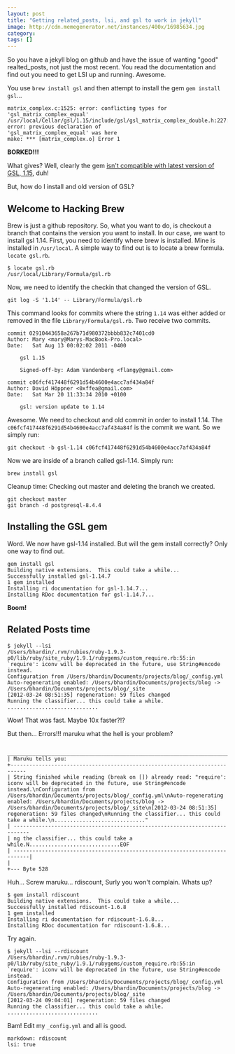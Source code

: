 ```yaml
---
layout: post
title: "Getting related_posts, lsi, and gsl to work in jekyll"
image: http://cdn.memegenerator.net/instances/400x/16985634.jpg 
category: 
tags: []
---
```


So you have a jekyll blog on github and have the issue of wanting "good" realted_posts, not just the most recent. You read the documentation and find out you need to get LSI up and running. Awesome.

You use `brew install gsl` and then attempt to install the gem `gem install gsl`...

	matrix_complex.c:1525: error: conflicting types for 'gsl_matrix_complex_equal'
	/usr/local/Cellar/gsl/1.15/include/gsl/gsl_matrix_complex_double.h:227: error: previous declaration of
	'gsl_matrix_complex_equal' was here
	make: *** [matrix_complex.o] Error 1

__BORKED!!!__

What gives? Well, clearly the gem [isn't compatible with latest version of GSL, 1.15]((http://rubyforge.org/tracker/index.php?func=detail&aid=29508&group_id=285&atid=1167)), duh!

But, how do I install and old version of GSL?

Welcome to Hacking Brew
-----------------------
Brew is just a github repository. So, what you want to do, is checkout a branch that contains the version you want to install. In our case, we want to install gsl 1.14. First, you need to identify where brew is installed. Mine is installed in `/usr/local`. A simple way to find out is to locate a brew formula. `locate gsl.rb`. 

	$ locate gsl.rb
	/usr/local/Library/Formula/gsl.rb

Now, we need to identify the checkin that changed the version of GSL.

	git log -S '1.14' -- Library/Formula/gsl.rb

This command looks for commits where the string `1.14` was either added or removed in the file `Library/Formula/gsl.rb`. Two receive two commits.

	commit 02910443658a267b71d980372bbbb832c7401cd0
	Author: Mary <mary@Marys-MacBook-Pro.local>
	Date:   Sat Aug 13 00:02:02 2011 -0400

	    gsl 1.15
	    
	    Signed-off-by: Adam Vandenberg <flangy@gmail.com>

	commit c06fcf417448f6291d54b4600e4acc7af434a84f
	Author: David Höppner <0xffea@gmail.com>
	Date:   Sat Mar 20 11:33:34 2010 +0100

	    gsl: version update to 1.14

Awesome. We need to checkout and old commit in order to install 1.14. The `c06fcf417448f6291d54b4600e4acc7af434a84f` is the commit we want. So we simply run:

	git checkout -b gsl-1.14 c06fcf417448f6291d54b4600e4acc7af434a84f

Now we are inside of a branch called gsl-1.14. Simply run:
	
	brew install gsl

Cleanup time: Checking out master and deleting the branch we created.

	git checkout master
	git branch -d postgresql-8.4.4

Installing the GSL gem
----------------------

Word. We now have gsl-1.14 installed. But will the gem install correctly? Only one way to find out.

	gem install gsl
	Building native extensions.  This could take a while...
	Successfully installed gsl-1.14.7
	1 gem installed
	Installing ri documentation for gsl-1.14.7...
	Installing RDoc documentation for gsl-1.14.7...

__Boom!__

Related Posts time
------------------
	$ jekyll --lsi
	/Users/bhardin/.rvm/rubies/ruby-1.9.3-p0/lib/ruby/site_ruby/1.9.1/rubygems/custom_require.rb:55:in `require': iconv will be deprecated in the future, use String#encode instead.
	Configuration from /Users/bhardin/Documents/projects/blog/_config.yml
	Auto-regenerating enabled: /Users/bhardin/Documents/projects/blog -> /Users/bhardin/Documents/projects/blog/_site
	[2012-03-24 08:51:35] regeneration: 59 files changed
	Running the classifier... this could take a while.
	.............................

Wow! That was fast. Maybe 10x faster?!?

But then... Errors!!! maruku what the hell is your problem?

	 ___________________________________________________________________________
	| Maruku tells you:
	+---------------------------------------------------------------------------
	| String finished while reading (break on []) already read: "require': iconv will be deprecated in the future, use String#encode instead.\nConfiguration from /Users/bhardin/Documents/projects/blog/_config.yml\nAuto-regenerating enabled: /Users/bhardin/Documents/projects/blog -> /Users/bhardin/Documents/projects/blog/_site\n[2012-03-24 08:51:35] regeneration: 59 files changed\nRunning the classifier... this could take a while.\n............................."
	| ---------------------------------------------------------------------------
	| ng the classifier... this could take a while.N.............................EOF
	| ---------------------------------------------------------------------------|
	|                                                                            +--- Byte 528

Huh... Screw maruku... rdiscount, Surly you won't complain. Whats up?

	$ gem install rdiscount
	Building native extensions.  This could take a while...
	Successfully installed rdiscount-1.6.8
	1 gem installed
	Installing ri documentation for rdiscount-1.6.8...
	Installing RDoc documentation for rdiscount-1.6.8...

Try again.

	$ jekyll --lsi --rdiscount
	/Users/bhardin/.rvm/rubies/ruby-1.9.3-p0/lib/ruby/site_ruby/1.9.1/rubygems/custom_require.rb:55:in `require': iconv will be deprecated in the future, use String#encode instead.
	Configuration from /Users/bhardin/Documents/projects/blog/_config.yml
	Auto-regenerating enabled: /Users/bhardin/Documents/projects/blog -> /Users/bhardin/Documents/projects/blog/_site
	[2012-03-24 09:04:01] regeneration: 59 files changed
	Running the classifier... this could take a while.
	.............................

Bam! Edit my `_config.yml` and all is good.

	markdown: rdiscount
	lsi: true













